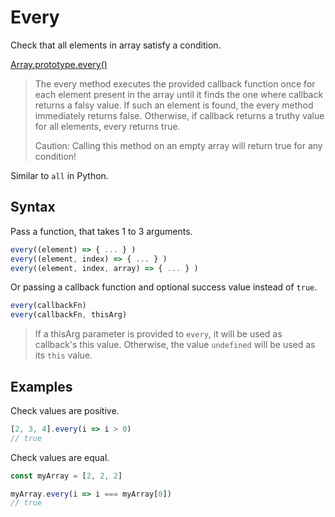 # Every

Check that all elements in array satisfy a condition.

[Array.prototype.every()](https://developer.mozilla.org/en-US/docs/Web/JavaScript/Reference/Global_Objects/Array/every)

> The every method executes the provided callback function once for each element present in the array until it finds the one where callback returns a falsy value. If such an element is found, the every method immediately returns false. Otherwise, if callback returns a truthy value for all elements, every returns true.
> 
> Caution: Calling this method on an empty array will return true for any condition!

Similar to `all` in Python.


## Syntax

Pass a function, that takes 1 to 3 arguments.

```javascript
every((element) => { ... } )
every((element, index) => { ... } )
every((element, index, array) => { ... } )
```

Or passing a callback function and optional success value instead of `true`.

```javascript
every(callbackFn)
every(callbackFn, thisArg)
```

> If a thisArg parameter is provided to `every`, it will be used as callback's this value. Otherwise, the value `undefined` will be used as its `this` value. 

## Examples

Check values are positive.

```javascript
[2, 3, 4].every(i => i > 0)
// true
```

Check values are equal.

```javascript
const myArray = [2, 2, 2]

myArray.every(i => i === myArray[0])
// true
```


